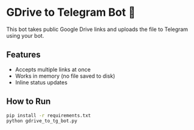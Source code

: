 # GDrive to Telegram Bot 🤖

This bot takes public Google Drive links and uploads the file to Telegram using your bot.

## Features

- Accepts multiple links at once
- Works in memory (no file saved to disk)
- Inline status updates

## How to Run

```bash
pip install -r requirements.txt
python gdrive_to_tg_bot.py
